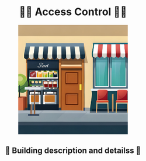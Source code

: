 <h1 align="center">🚶‍♂️  Access Control  🚶‍♀️</h1>

<div align='center'>
<img width="300px" alt="access-img" src="./access-control.jpg">
</div>

<h2 align="center">🚧 Building description and detailss 🚧</h2>
